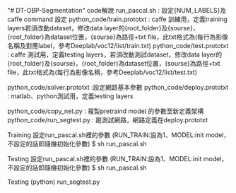 "# DT-OBP-Segmentation" 
code解說
run_pascal.sh : 設定{NUM_LABELS}及caffe command 設定
python_code/train.prototxt :
caffe 訓練用，定義training layers若須改動dataset，修改data layer的{root_folder}及{sourse}，{root_folder}為dataset位置，{sourse}為路徑+txt file，此txt格式為(每行為影像名稱及對應label，參考Deeplab/voc12/list/train.txt)
python_code/test.prototxt : 
caffe 測試用，定義testing layers，若須改動測試dataset，修改data layer的{root_folder}及{sourse}，{root_folder}為dataset位置，{sourse}為路徑+txt file，此txt格式為(每行為影像名稱，參考Deeplab/voc12/list/test.txt)

python_code/solver.prototxt :設定網路基本參數
python_code/deploy.prototxt : matlab、python測試用，定義testing layers

python_code/copy_net.py : 複製pretraind model 的參數至新定義架構
python_code/run_segtest.py : 跑測試網路，網路定義在deploy.prototxt

Training 
設定run_pascal.sh裡的參數 (RUN_TRAIN:設為1、MODEL:init model，不設定的話即隨機初始化參數)
$ sh run_pascal.sh

Testing 
設定run_pascal.sh裡的參數 (RUN_TRAIN:設為1、MODEL:init model，不設定的話即隨機初始化參數)
$ sh run_pascal.sh

Testing (python)
run_segtest.py

